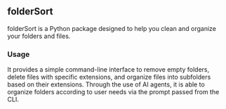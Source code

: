 ## folderSort

folderSort is a Python package designed to help you clean and organize your folders and files. 

### Usage
It provides a simple command-line interface to remove empty folders, delete files with specific extensions, and organize files into subfolders based on their extensions.
Through the use of AI agents, it is able to organize folders according to user needs via the prompt passed from the CLI. 



